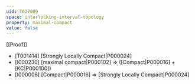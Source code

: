 ```yaml
---
uid: T027089
space: interlocking-interval-topology
property: maximal-compact
value: false
---
```

[[Proof]]

* [T001414] [Strongly Locally Compact|P000024]
* [I000230] [maximal compact|P000102] => ([Compact|P000016] + [KC|P000100])
* [I000006] [Compact|P000016] => [Strongly Locally Compact|P000024]

